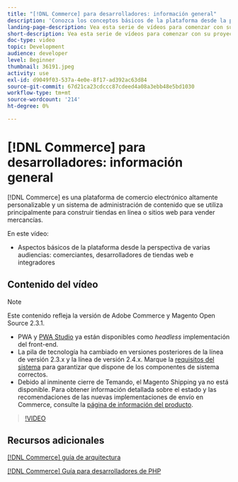 ```yaml
---
title: "[!DNL Commerce] para desarrolladores: información general"
description: 'Conozca los conceptos básicos de la plataforma desde la perspectiva de varias audiencias: comerciantes, desarrolladores de tiendas web e integradores.'
landing-page-description: Vea esta serie de vídeos para comenzar con su proyecto de desarrollo backend para Commerce.
short-description: Vea esta serie de vídeos para comenzar con su proyecto de desarrollo backend para Commerce.
doc-type: video
topic: Development
audience: developer
level: Beginner
thumbnail: 36191.jpeg
activity: use
exl-id: d9049f03-537a-4e0e-8f17-ad392ac63d84
source-git-commit: 67d21ca23cdccc87cdeed4a08a3ebb48e5bd1030
workflow-type: tm+mt
source-wordcount: '214'
ht-degree: 0%

---
```


# [!DNL Commerce] para desarrolladores: información general

[!DNL Commerce] es una plataforma de comercio electrónico altamente personalizable y un sistema de administración de contenido que se utiliza principalmente para construir tiendas en línea o sitios web para vender mercancías.

En este vídeo:

- Aspectos básicos de la plataforma desde la perspectiva de varias audiencias: comerciantes, desarrolladores de tiendas web e integradores

## Contenido del vídeo

>[!NOTE]
>
>Este contenido refleja la versión de Adobe Commerce y Magento Open Source 2.3.1.
>
>- PWA y [PWA Studio](https://developer.adobe.com/commerce/pwa-studio/) ya están disponibles como _headless_ implementación del front-end.
>- La pila de tecnología ha cambiado en versiones posteriores de la línea de versión 2.3.x y la línea de versión 2.4.x. Marque la [requisitos del sistema](https://experienceleague.adobe.com/docs/commerce-operations/installation-guide/system-requirements.html) para garantizar que dispone de los componentes de sistema correctos.
>- Debido al inminente cierre de Temando, el Magento Shipping ya no está disponible. Para obtener información detallada sobre el estado y las recomendaciones de las nuevas implementaciones de envío en Commerce, consulte la [página de información del producto](https://business.adobe.com/products/magento/shipping.html).



>[!VIDEO](https://video.tv.adobe.com/v/36191?quality=12&learn=on)

## Recursos adicionales

[[!DNL Commerce] guía de arquitectura](https://developer.adobe.com/commerce/php/architecture/)

[[!DNL Commerce] Guía para desarrolladores de PHP](https://developer.adobe.com/commerce/php/development/)
